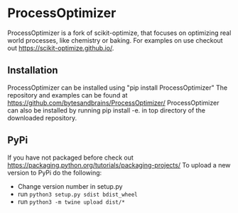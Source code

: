 # ProcessOptimizer

ProcessOptimizer is a fork of scikit-optimize, that focuses on optimizing real world processes, like chemistry or baking.
For examples on use checkout out https://scikit-optimize.github.io/.

## Installation
ProcessOptimizer can be installed using "pip install ProcessOptimizer"
The repository and examples can be found at https://github.com/bytesandbrains/ProcessOptimizer/
ProcessOptimizer can also be installed by running pip install -e. in top directory of the downloaded repository.

## PyPi
If you have not packaged before check out https://packaging.python.org/tutorials/packaging-projects/
To upload a new version to PyPi do the following:
* Change version number in setup.py
* run `python3 setup.py sdist bdist_wheel`
* run `python3 -m twine upload dist/*`